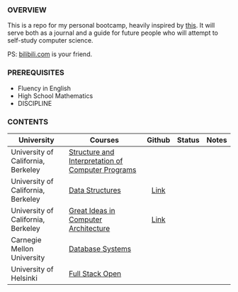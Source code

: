 ### OVERVIEW

This is a repo for my personal bootcamp, heavily inspired by [this](https://www.reddit.com/r/learnprogramming/comments/ortnef/a_super_harsh_guide_to_learning_computer_science/). It will serve both as a journal and a guide for future people who will attempt to self-study computer science.

PS: [bilibili.com](https://www.bilibili.com/) is your friend.

### PREREQUISITES

- Fluency in English
- High School Mathematics
- DISCIPLINE

### CONTENTS

|University|Courses|Github|Status|Notes|
|-|-|:-:|:-:|-|
|University of California, Berkeley|[Structure and Interpretation of Computer Programs](https://cs61a.org/)||||
|University of California, Berkeley|[Data Structures](https://sp21.datastructur.es/)|[Link](https://github.com/orgs/Berkeley-CS61B/repositories)|||
|University of California, Berkeley|[Great Ideas in Computer Architecture](https://cs61c.org/fa22/)|[Link](https://github.com/orgs/61c-teach/repositories)|||(https://people.eecs.berkeley.edu/~jrs/189/)||||
|Carnegie Mellon University|[Database Systems](https://15445.courses.cs.cmu.edu/fall2022/)||||
|University of Helsinki|[Full Stack Open](https://fullstackopen.com/en/)||||
